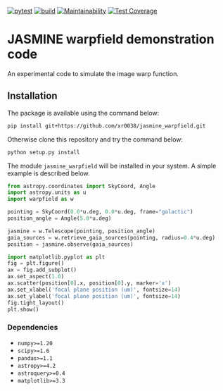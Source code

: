 [![pytest](https://github.com/JASMINE-Mission/jasmine_warpfield/actions/workflows/pytest.yml/badge.svg?branch=develop)](https://github.com/JASMINE-Mission/jasmine_warpfield/tree/develop)
[![build](https://github.com/JASMINE-Mission/jasmine_warpfield/actions/workflows/build.yml/badge.svg?branch=develop)](https://github.com/JASMINE-Mission/jasmine_warpfield/actions/workflows/build.yml)
[![Maintainability](https://api.codeclimate.com/v1/badges/6c68173a4da5ef19621c/maintainability)](https://codeclimate.com/github/JASMINE-Mission/jasmine_warpfield/maintainability)
[![Test Coverage](https://api.codeclimate.com/v1/badges/6c68173a4da5ef19621c/test_coverage)](https://codeclimate.com/github/JASMINE-Mission/jasmine_warpfield/test_coverage)

# JASMINE warpfield demonstration code
An experimental code to simulate the image warp function.


## Installation

The package is available using the command below:

``` bash
pip install git+https://github.com/xr0038/jasmine_warpfield.git
```

Otherwise clone this repository and try the command below:

``` bash
python setup.py install
```

The module `jasmine_warpfield` will be installed in your system. A simple example is described below.

``` python
from astropy.coordinates import SkyCoord, Angle
import astropy.units as u
import warpfield as w

pointing = SkyCoord(0.0*u.deg, 0.0*u.deg, frame="galactic")
position_angle = Angle(5.0*u.deg)

jasmine = w.Telescope(pointing, position_angle)
gaia_sources = w.retrieve_gaia_sources(pointing, radius=0.4*u.deg)
position = jasmine.observe(gaia_sources)

import matplotlib.pyplot as plt
fig = plt.figure()
ax = fig.add_subplot()
ax.set_aspect(1.0)
ax.scatter(position[0].x, position[0].y, marker='x')
ax.set_xlabel('focal plane position (um)', fontsize=14)
ax.set_ylabel('focal plane position (um)', fontsize=14)
fig.tight_layout()
plt.show()
```


### Dependencies

- `numpy>=1.20`
- `scipy>=1.6`
- `pandas>=1.1`
- `astropy>=4.2`
- `astroquery>=0.4`
- `matplotlib>=3.3`

